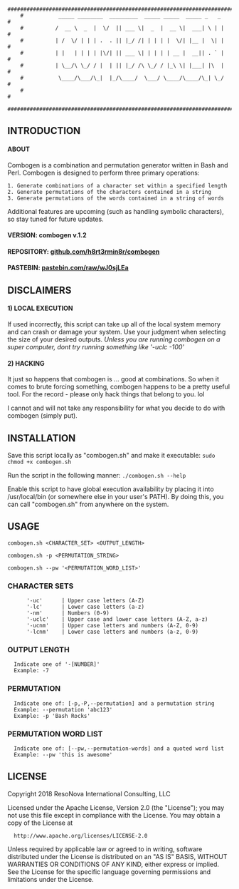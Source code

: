 ```
    ################################################################################
    #           _____ ________  _________  _____ _____  _____ _   _                #
    #          /  __ \  _  |  \/  || ___ \|  _  |  __ \|  ___| \ | |               #
    #          | /  \/ | | | .  . || |_/ /| | | | |  \/| |__ |  \| |               #
    #          | |   | | | | |\/| || ___ \| | | | | __ |  __|| . ` |               #
    #          | \__/\ \_/ / |  | || |_/ /\ \_/ / |_\ \| |___| |\  |               #
    #           \____/\___/\_|  |_/\____/  \___/ \____/\____/\_| \_/               #
    #                                                                              #
    ################################################################################
```

## INTRODUCTION

#### ABOUT

Combogen is a combination and permutation generator written in Bash and Perl.
Combogen is designed to perform three primary operations:

    1. Generate combinations of a character set within a specified length
    2. Generate permutations of the characters contained in a string
    3. Generate permutations of the words contained in a string of words

Additional features are upcoming (such as handling symbolic characters), so stay tuned for future updates.
  
#### VERSION: combogen v.1.2
  
#### REPOSITORY: [github.com/h8rt3rmin8r/combogen](http://bit.ly/combogen-repo)

#### PASTEBIN: [pastebin.com/raw/wJ0sjLEa](http://bit.ly/combogen)


## DISCLAIMERS

#### 1) LOCAL EXECUTION

If used incorrectly, this script can take up all of the local system memory and can crash or damage your system. Use your judgment when selecting the size of your desired outputs. _Unless you are running combogen on a super computer, dont try running something like '-uclc -100'_

#### 2) HACKING

It just so happens that combogen is ... good at combinations. So when it comes to brute forcing something, combogen happens to be a pretty useful tool. For the record - please only hack things that belong to you. lol

I cannot and will not take any responsibility for what you decide to do with combogen (simply put).

## INSTALLATION

  Save this script locally as "combogen.sh" and make it executable:
      `sudo chmod +x combogen.sh`

  Run the script in the following manner:
      `./combogen.sh --help`

  Enable this script to have global execution availability by placing it
  into /usr/local/bin (or somewhere else in your user's PATH). By doing
  this, you can call "combogen.sh" from anywhere on the system.

## USAGE

```
combogen.sh <CHARACTER_SET> <OUTPUT_LENGTH>

combogen.sh -p <PERMUTATION_STRING>

combogen.sh --pw '<PERMUTATION_WORD_LIST>'
```

  ### CHARACTER SETS

```
      '-uc'      | Upper case letters (A-Z)
      '-lc'      | Lower case letters (a-z)
      '-nm'      | Numbers (0-9)
      '-uclc'    | Upper case and lower case letters (A-Z, a-z)
      '-ucnm'    | Upper case letters and numbers (A-Z, 0-9)
      '-lcnm'    | Lower case letters and numbers (a-z, 0-9)
```

  ### OUTPUT LENGTH

      Indicate one of '-[NUMBER]'
      Example: -7

  ### PERMUTATION

      Indicate one of: [-p,-P,--permutation] and a permutation string
      Example: --permutation 'abc123'
      Example: -p 'Bash Rocks'

  ### PERMUTATION WORD LIST

      Indicate one of: [--pw,--permutation-words] and a quoted word list
      Example: --pw 'this is awesome'

## LICENSE

  Copyright 2018 ResoNova International Consulting, LLC

  Licensed under the Apache License, Version 2.0 (the "License");
  you may not use this file except in compliance with the License.
  You may obtain a copy of the License at

      http://www.apache.org/licenses/LICENSE-2.0

  Unless required by applicable law or agreed to in writing, software
  distributed under the License is distributed on an "AS IS" BASIS,
  WITHOUT WARRANTIES OR CONDITIONS OF ANY KIND, either express or implied.
  See the License for the specific language governing permissions and
  limitations under the License.
  
